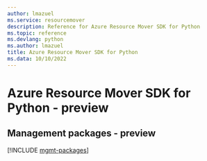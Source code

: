 ```yaml
---
author: lmazuel
ms.service: resourcemover
description: Reference for Azure Resource Mover SDK for Python
ms.topic: reference
ms.devlang: python
ms.author: lmazuel
title: Azure Resource Mover SDK for Python
ms.data: 10/10/2022
---
```

# Azure Resource Mover SDK for Python - preview

## Management packages - preview
[!INCLUDE [mgmt-packages](resource-mover-mgmt-index.md)]